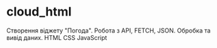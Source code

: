# cloud_html
Створення віджету "Погода". Робота з API, FETCH, JSON. Обробка та вивід даних. HTML CSS JavaScript
